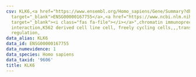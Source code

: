 ```yaml
---
csv: KLK6,<a href="https://www.ensembl.org/Homo_sapiens/Gene/Summary?db=core;g=ENSG00000167755"
  target="_blank">ENSG00000167755</a>,<a href="https://www.ncbi.nlm.nih.gov/pubmed/23959860"
  target="_blank"><i class="fas fa-file"></i></a>",chromatin immunoprecipitation assay,direct
  interaction,K562 derived cell line cell, freely cycling cells,,,transcriptional
  regulation,
data_alias: KLK6
data_id: ENSG00000167755
data_numevidence: 1
data_species: Homo sapiens
data_taxid: '9606'
title: KLK6
---
```

